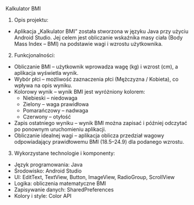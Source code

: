 Kalkulator BMI

1. Opis projektu:
  - Aplikacja „Kalkulator BMI” została stworzona w języku Java przy użyciu Android Studio. Jej celem jest obliczanie wskaźnika masy ciała (Body Mass Index – BMI) na podstawie wagi i wzrostu użytkownika.

2. Funkcjonalności:
  - Obliczanie BMI – użytkownik wprowadza wagę (kg) i wzrost (cm), a aplikacja wyświetla wynik.
  - Wybór płci – możliwość zaznaczenia płci (Mężczyzna / Kobieta), co wpływa na opis wyniku.
  - Kolorowy wynik – wynik BMI jest wyróżniony kolorem:
      * Niebieski – niedowaga
      * Zielony – waga prawidłowa
      * Pomarańczowy – nadwaga
      * Czerwony – otyłość
  - Zapis ostatniego wyniku – wynik BMI można zapisać i później odczytać po ponownym uruchomieniu aplikacji.
  - Obliczanie idealnej wagi – aplikacja oblicza przedział wagowy odpowiadający prawidłowemu BMI (18.5–24.9) dla podanego wzrostu.

3. Wykorzystane technologie i komponenty:
  - Język programowania: Java
  - Środowisko: Android Studio
  - UI: EditText, TextView, Button, ImageView, RadioGroup, ScrollView
  - Logika: obliczenia matematyczne BMI
  - Zapisywanie danych: SharedPreferences
  - Kolory i style: Color API
